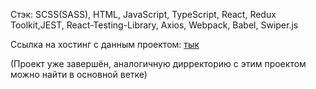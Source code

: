 Стэк: SCSS(SASS), HTML, JavaScript, TypeScript, React, Redux Toolkit,JEST, React-Testing-Library, Axios, Webpack, Babel, Swiper.js

Ссылка на хостинг с данным проектом: [тык](https://bikepark-7ad7e.web.app/)

(Проект уже завершён, аналогичную дирректорию с этим проектом можно найти в основной ветке)
